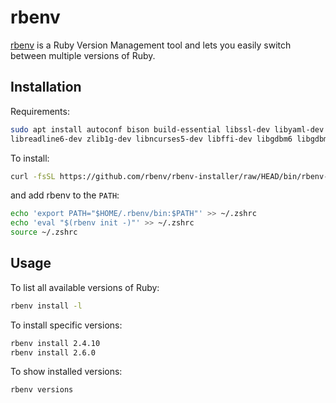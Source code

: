 # rbenv

[rbenv](https://github.com/rbenv/rbenv) is a Ruby Version Management tool
and lets you easily switch between multiple versions of Ruby.

## Installation

Requirements:

```bash
sudo apt install autoconf bison build-essential libssl-dev libyaml-dev \
libreadline6-dev zlib1g-dev libncurses5-dev libffi-dev libgdbm6 libgdbm-dev
```

To install:

```bash
curl -fsSL https://github.com/rbenv/rbenv-installer/raw/HEAD/bin/rbenv-installer | bash
```

and add rbenv to the `PATH`:

```bash
echo 'export PATH="$HOME/.rbenv/bin:$PATH"' >> ~/.zshrc
echo 'eval "$(rbenv init -)"' >> ~/.zshrc
source ~/.zshrc
```

## Usage

To list all available versions of Ruby:

```bash
rbenv install -l
```

To install specific versions:

```bash
rbenv install 2.4.10
rbenv install 2.6.0
```

To show installed versions:

```bash
rbenv versions
```
